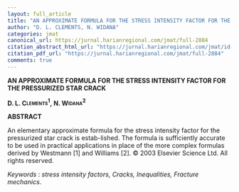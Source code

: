 ```yaml
---
layout: full_article
title: "AN APPROXIMATE FORMULA FOR THE STRESS INTENSITY FACTOR FOR THE PRESSURIZED STAR CRACK"
author: "D. L. CLEMENTS, N. WIDANA"
categories: jmat
canonical_url: https://jurnal.harianregional.com/jmat/full-2884 
citation_abstract_html_url: "https://jurnal.harianregional.com/jmat/id-2884"
citation_pdf_url: "https://jurnal.harianregional.com/jmat/full-2884"  
comments: true
---
```


<p><span class="font3" style="font-weight:bold;">AN APPROXIMATE FORMULA FOR THE STRESS INTENSITY FACTOR FOR THE PRESSURIZED STAR CRACK</span></p>
<p><span class="font2" style="font-weight:bold;">D. L. </span><span class="font2" style="font-weight:bold;font-variant:small-caps;">C</span><span class="font1" style="font-weight:bold;font-variant:small-caps;">lements<sup>1</sup></span><span class="font2" style="font-weight:bold;font-variant:small-caps;">,</span><span class="font2" style="font-weight:bold;"> N. </span><span class="font2" style="font-weight:bold;font-variant:small-caps;">W</span><span class="font1" style="font-weight:bold;font-variant:small-caps;">idana<sup>2</sup></span></p>
<p><span class="font2" style="font-weight:bold;">ABSTRACT</span></p>
<p><span class="font2">An elementary approximate formula for the stress intensity factor for the pressurized star crack is estab-lished. The formula is sufficiently accurate to be used in practical applications in place of the more complex formulas derived by Westmann [1] and Williams [2]. © 2003 Elsevier Science Ltd. All rights reserved.</span></p>
<p><span class="font2" style="font-style:italic;">Keywords</span><span class="font2"> : </span><span class="font2" style="font-style:italic;">stress intensity factors, Cracks, Inequalities, Fracture mechanics</span><span class="font2">.</span></p>